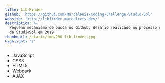 ```yaml
---
title: Lib Finder
github: 'https://github.com/MarcelReis/Coding-Challenge-Studio-Sol'
website: 'http://libfinder.marcelreis.dev/'
description: >-
  Pequeno mecanismo de busca no Github, desafio realizado no processo seletivo
  da StudioSol em 2019
thumbnail: /static/img/200-lib-finder.jpg
highlight: '2'
---
```

* JavaScript 
* CSS3
* HTML5
* Webpack
* AJAX
